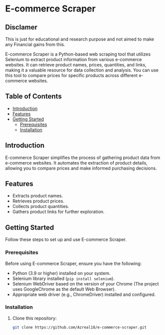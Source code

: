 # E-commerce Scraper
## Disclamer
This is just for educational and research purpose and not aimed to make any Financial gains from this.


E-commerce Scraper is a Python-based web scraping tool that utilizes Selenium to extract product information from various e-commerce websites. It can retrieve product names, prices, quantities, and links, making it a valuable resource for data collection and analysis. You can use this tool to compare prices for specific products across different e-commerce websites.

## Table of Contents

- [Introduction](#introduction)
- [Features](#features)
- [Getting Started](#getting-started)
  - [Prerequisites](#prerequisites)
  - [Installation](#installation)

## Introduction

E-commerce Scraper simplifies the process of gathering product data from e-commerce websites. It automates the extraction of product details, allowing you to compare prices and make informed purchasing decisions.

## Features

- Extracts product names.
- Retrieves product prices.
- Collects product quantities.
- Gathers product links for further exploration.

## Getting Started

Follow these steps to set up and use E-commerce Scraper.

### Prerequisites

Before using E-commerce Scraper, ensure you have the following:

- Python (3.9 or higher) installed on your system.
- Selenium library installed (`pip install selenium`).
- Selenium WebDriver based on the version of your Chrome (The project uses GoogleChrome as the default Web Browser).
- Appropriate web driver (e.g., ChromeDriver) installed and configured.

### Installation

1. Clone this repository:

   ```bash
   git clone https://github.com/Azreal18/e-commerce-scraper.git
